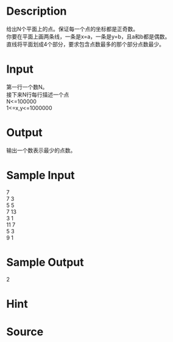 
# Description

<div class="content"><div>给出N个平面上的点。保证每一个点的坐标都是正奇数。</div>
<div>你要在平面上画两条线，一条是x=a，一条是y=b，且a和b都是偶数。</div>
<div>直线将平面划成4个部分，要求包含点数最多的那个部分点数最少。</div>
<div></div>
<p></p></div>

# Input

<div class="content"><div>第一行一个数N。</div>
<div>接下来N行每行描述一个点</div>
<div>N&lt;=100000</div>
<div>1&lt;=x,y&lt;=1000000</div>
<div></div>
<p></p></div>

# Output

<div class="content"><div>输出一个数表示最少的点数。</div>
<div></div>
<p></p></div>

# Sample Input

<div class="content"><span class="sampledata">7<br/>
7 3<br/>
5 5<br/>
7 13<br/>
3 1<br/>
11 7<br/>
5 3<br/>
9 1</span></div>

# Sample Output

<div class="content"><span class="sampledata">2</span></div>

# Hint

<div class="content"><p></p></div>

# Source

<div class="content"><p><a href="problemset.php?search="></a></p></div>

